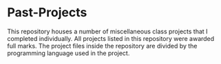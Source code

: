 # Past-Projects
This repository houses a number of miscellaneous class projects that I completed individually. All projects listed in this repository were awarded full marks. The project files inside the repository are divided by the programming language used in the project.
